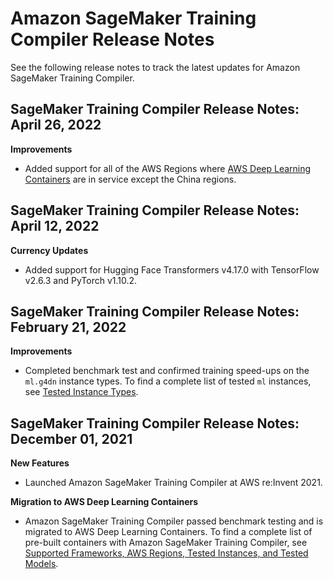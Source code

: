 # Amazon SageMaker Training Compiler Release Notes<a name="training-compiler-release-notes"></a>

See the following release notes to track the latest updates for Amazon SageMaker Training Compiler\.

## SageMaker Training Compiler Release Notes: April 26, 2022<a name="training-compiler-release-notes-20220426"></a>

**Improvements**
+ Added support for all of the AWS Regions where [AWS Deep Learning Containers](https://github.com/aws/deep-learning-containers/blob/master/available_images.md) are in service except the China regions\.

## SageMaker Training Compiler Release Notes: April 12, 2022<a name="training-compiler-release-notes-20220412"></a>

**Currency Updates**
+ Added support for Hugging Face Transformers v4\.17\.0 with TensorFlow v2\.6\.3 and PyTorch v1\.10\.2\.

## SageMaker Training Compiler Release Notes: February 21, 2022<a name="training-compiler-release-notes-20220221"></a>

**Improvements**
+ Completed benchmark test and confirmed training speed\-ups on the `ml.g4dn` instance types\. To find a complete list of tested `ml` instances, see [Tested Instance Types](training-compiler-support.md#training-compiler-supported-instance-types)\.

## SageMaker Training Compiler Release Notes: December 01, 2021<a name="training-compiler-release-notes-20211201"></a>

**New Features**
+ Launched Amazon SageMaker Training Compiler at AWS re:Invent 2021\.

**Migration to AWS Deep Learning Containers**
+ Amazon SageMaker Training Compiler passed benchmark testing and is migrated to AWS Deep Learning Containers\. To find a complete list of pre\-built containers with Amazon SageMaker Training Compiler, see [Supported Frameworks, AWS Regions, Tested Instances, and Tested Models](training-compiler-support.md)\.